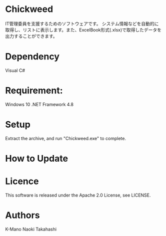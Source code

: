 # Chickweed
IT管理委員を支援するためのソフトウェアです。
システム情報などを自動的に取得し、リストに表示します。また、ExcelBook形式(.xlsx)で取得したデータを出力することができます。

# Dependency
Visual C#

# Requirement:
Windows 10
.NET Framework 4.8

# Setup
Extract the archive, and run "Chickweed.exe" to complete.

# How to Update


# Licence
This software is released under the Apache 2.0 License, see LICENSE.

# Authors
K-Mano
Naoki Takahashi
